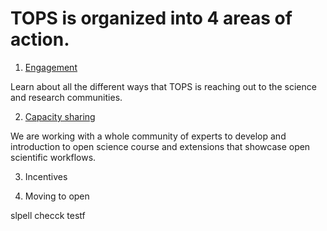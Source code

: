 # TOPS is organized into 4 areas of action.

1. [Engagement](https://github.com/nasa/Transform-to-Open-Science/tree/main/docs/Area1_Engagement)

Learn about all the different ways that TOPS is reaching out to the science and research communities. 

2. [Capacity sharing](https://github.com/nasa/Transform-to-Open-Science/tree/main/docs/Area2_Capacity_Sharing)

We are working with a whole community of experts to develop and introduction to open science course and extensions that showcase open scientific workflows. 

3. Incentives


4. Moving to open

slpell checck testf
